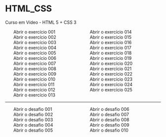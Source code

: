 # HTML_CSS
 Curso em Vídeo - HTML 5 + CSS 3

<style>
    a {
        text-decoration: none;
        transition-duration: 0.33s;
        padding: 3px;
    }
    a:visited {
        color: #ff0000;
    }
    a:hover {
        color: #ffffff;
        background-color: #368411;
        text-decoration: none;
    }
    ul {
        columns: 2;
         list-style-type: none;
    }
</style>

<ul>
    <li><a href="https://silsl.github.io/HTML_CSS/EXERCICIOS/001/">Abrir o exercício 001</a></li>
    <li><a href="https://silsl.github.io/HTML_CSS/EXERCICIOS/002/">Abrir o exercício 002</a></li>
    <li><a href="https://silsl.github.io/HTML_CSS/EXERCICIOS/003/">Abrir o exercício 003</a></li>
    <li><a href="https://silsl.github.io/HTML_CSS/EXERCICIOS/004/">Abrir o exercício 004</a></li>
    <li><a href="https://silsl.github.io/HTML_CSS/EXERCICIOS/005/">Abrir o exercício 005</a></li>
    <li><a href="https://silsl.github.io/HTML_CSS/EXERCICIOS/006/">Abrir o exercício 006</a></li>
    <li><a href="https://silsl.github.io/HTML_CSS/EXERCICIOS/007/">Abrir o exercício 007</a></li>
    <li><a href="https://silsl.github.io/HTML_CSS/EXERCICIOS/008/">Abrir o exercício 008</a></li>
    <li><a href="https://silsl.github.io/HTML_CSS/EXERCICIOS/009/">Abrir o exercício 009</a></li>
    <li><a href="https://silsl.github.io/HTML_CSS/EXERCICIOS/010/">Abrir o exercício 010</a></li>
    <li><a href="https://silsl.github.io/HTML_CSS/EXERCICIOS/011/">Abrir o exercício 011</a></li>
    <li><a href="https://silsl.github.io/HTML_CSS/EXERCICIOS/012/">Abrir o exercício 012</a></li>
    <li><a href="https://silsl.github.io/HTML_CSS/EXERCICIOS/013/">Abrir o exercício 013</a></li>
    <li><a href="https://silsl.github.io/HTML_CSS/EXERCICIOS/014/">Abrir o exercício 014</a></li>
    <li><a href="https://silsl.github.io/HTML_CSS/EXERCICIOS/015/">Abrir o exercício 015</a></li>
    <li><a href="https://silsl.github.io/HTML_CSS/EXERCICIOS/016/">Abrir o exercício 016</a></li>
    <li><a href="https://silsl.github.io/HTML_CSS/EXERCICIOS/017/">Abrir o exercício 017</a></li>
    <li><a href="https://silsl.github.io/HTML_CSS/EXERCICIOS/018/">Abrir o exercício 018</a></li>
    <li><a href="https://silsl.github.io/HTML_CSS/EXERCICIOS/019/">Abrir o exercício 019</a></li>
    <li><a href="https://silsl.github.io/HTML_CSS/EXERCICIOS/020/">Abrir o exercício 020</a></li>
    <li><a href="https://silsl.github.io/HTML_CSS/EXERCICIOS/021/">Abrir o exercício 021</a></li>
    <li><a href="https://silsl.github.io/HTML_CSS/EXERCICIOS/022/">Abrir o exercício 022</a></li>
    <li><a href="https://silsl.github.io/HTML_CSS/EXERCICIOS/023/">Abrir o exercício 023</a></li>
    <li><a href="https://silsl.github.io/HTML_CSS/EXERCICIOS/024/">Abrir o exercício 024</a></li>
    <li><a href="https://silsl.github.io/HTML_CSS/EXERCICIOS/025/">Abrir o exercício 025</a></li>
</ul>
<hr>
<ul>
    <li><a href="https://silsl.github.io/HTML_CSS/EXERCICIOS/d001/">Abrir o desafio 001</a></li>
    <li><a href="https://silsl.github.io/HTML_CSS/EXERCICIOS/d002/">Abrir o desafio 002</a></li>
    <li><a href="https://silsl.github.io/HTML_CSS/EXERCICIOS/d003/">Abrir o desafio 003</a></li>
    <li><a href="https://silsl.github.io/HTML_CSS/EXERCICIOS/d004/">Abrir o desafio 004</a></li>
    <li><a href="https://silsl.github.io/HTML_CSS/EXERCICIOS/d005/">Abrir o desafio 005</a></li>
    <li><a href="https://silsl.github.io/HTML_CSS/EXERCICIOS/d006/">Abrir o desafio 006</a></li>
    <li><a href="https://silsl.github.io/HTML_CSS/EXERCICIOS/d007/">Abrir o desafio 007</a></li>
    <li><a href="https://silsl.github.io/HTML_CSS/EXERCICIOS/d008/">Abrir o desafio 008</a></li>
    <li><a href="https://silsl.github.io/HTML_CSS/EXERCICIOS/d009/">Abrir o desafio 009</a></li>
    <li><a href="https://silsl.github.io/HTML_CSS/EXERCICIOS/d010/">Abrir o desafio 010</a></li>
</ul>